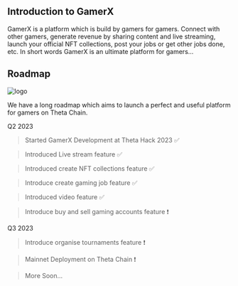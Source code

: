 ## Introduction to GamerX

GamerX is a platform which is build by gamers for gamers.
Connect with other gamers, generate revenue by sharing content and live streaming, launch your official NFT collections, post your jobs or get other jobs done, etc.
In short words GamerX is an ultimate platform for gamers...

## Roadmap
![logo](https://github.com/aniruddhafb/GamerX_ThetaHack/assets/84976203/68e53346-c13b-4627-a4d9-22fdd9e5e07f)

We have a long roadmap which aims to launch a perfect and useful platform for gamers on Theta Chain.

Q2 2023
> Started GamerX Development at Theta Hack 2023 ✅

> Introduced Live stream feature ✅

> Introduced create NFT collections feature ✅

> Introduce create gaming job feature ✅

> Introduced video feature ✅

> Introduce buy and sell gaming accounts feature ❗

Q3 2023
> Introduce organise tournaments feature ❗

> Mainnet Deployment on Theta Chain ❗

> More Soon...

